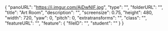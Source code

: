 {
      "panoURL": "https://i.imgur.com/AjDwNIF.jpg",
      "type": "",
      "folderURL": "",
      "title": "Art Room",
      "description": "",
      "screensize": 0.75,
      "height": 480,
      "width": 720,
      "yaw": 0,
      "pitch": 0,
      "extratransforms": "",
      "class": "",
      "featureURL": "",
      "feature": {
         "fileID": "",
         "student": ""
      }
   }